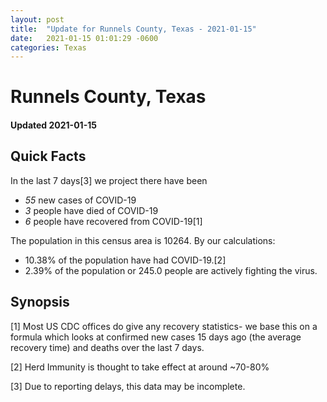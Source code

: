 ```yaml
---
layout: post
title:  "Update for Runnels County, Texas - 2021-01-15"
date:   2021-01-15 01:01:29 -0600
categories: Texas
---
```


# Runnels County, Texas
#### Updated 2021-01-15

## Quick Facts

In the last 7 days[3] we project there have been
- *55* new cases of COVID-19
- *3* people have died of COVID-19
- *6* people have recovered from COVID-19[1]

The population in this census area is 10264. By our calculations:
- 10.38% of the population have had COVID-19.[2]
- 2.39% of the population or 245.0 people are actively fighting the virus.

## Synopsis




[1] Most US CDC offices do give any recovery statistics- we base this on a formula which looks at confirmed new cases
15 days ago (the average recovery time) and deaths over the last 7 days.

[2] Herd Immunity is thought to take effect at around ~70-80%

[3] Due to reporting delays, this data may be incomplete.
 
    